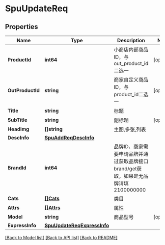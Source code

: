# SpuUpdateReq

## Properties

Name | Type | Description | Notes
------------ | ------------- | ------------- | -------------
**ProductId** | **int64** | 小商店内部商品ID，与out_product_id二选一 | [optional] 
**OutProductId** | **string** | 商家自定义商品ID，与product_id二选一 | [optional] 
**Title** | **string** | 标题 | 
**SubTitle** | **string** | 副标题 | [optional] 
**HeadImg** | **[]string** | 主图,多张,列表 | 
**DescInfo** | [**SpuAddReqDescInfo**](SpuAddReq_desc_info.md) |  | 
**BrandId** | **int64** | 品牌ID，商家需要申请品牌并通过获取品牌接口brand/get获取，如果是无品牌请填2100000000 | 
**Cats** | [**[]Cats**](Cats.md) | 类目 | 
**Attrs** | [**[]Attrs**](Attrs.md) | 属性 | 
**Model** | **string** | 商品型号 | [optional] 
**ExpressInfo** | [**SpuUpdateReqExpressInfo**](SpuUpdateReq_express_info.md) |  | 

[[Back to Model list]](../README.md#documentation-for-models) [[Back to API list]](../README.md#documentation-for-api-endpoints) [[Back to README]](../README.md)


